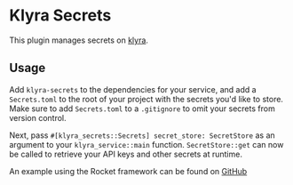 # Klyra Secrets

This plugin manages secrets on [klyra](https://www.klyra.rs).

## Usage

Add `klyra-secrets` to the dependencies for your service, and add a `Secrets.toml` to the root of your project
with the secrets you'd like to store. Make sure to add `Secrets.toml` to a `.gitignore` to omit your secrets from version control.

Next, pass `#[klyra_secrets::Secrets] secret_store: SecretStore` as an argument to your `klyra_service::main` function.
`SecretStore::get` can now be called to retrieve your API keys and other secrets at runtime.

An example using the Rocket framework can be found on [GitHub](https://github.com/klyra-hq/klyra-examples/tree/main/rocket/secrets)
